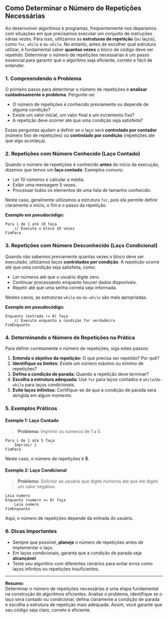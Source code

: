 ## Como Determinar o Número de Repetições Necessárias

Ao desenvolver algoritmos e programas, frequentemente nos deparamos com situações em que precisamos executar um conjunto de instruções várias vezes. Para isso, utilizamos as **estruturas de repetição** (ou laços), como `for`, `while` e `do-while`. No entanto, antes de escolher qual estrutura utilizar, é fundamental saber **quantas vezes** o bloco de código deve ser repetido. Determinar o número de repetições necessárias é um passo essencial para garantir que o algoritmo seja eficiente, correto e fácil de entender.

### 1. Compreendendo o Problema

O primeiro passo para determinar o número de repetições é **analisar cuidadosamente o problema**. Pergunte-se:

- O número de repetições é conhecido previamente ou depende de alguma condição?
- Existe um valor inicial, um valor final e um incremento fixo?
- A repetição deve ocorrer até que uma condição seja satisfeita?

Essas perguntas ajudam a definir se o laço será **controlado por contador** (número fixo de repetições) ou **controlado por condição** (repetições até que algo aconteça).

### 2. Repetições com Número Conhecido (Laço Contado)

Quando o número de repetições é conhecido **antes** do início da execução, dizemos que temos um **laço contado**. Exemplos comuns:

- Ler 10 números e calcular a média.
- Exibir uma mensagem 5 vezes.
- Processar todos os elementos de uma lista de tamanho conhecido.

Neste caso, geralmente utilizamos a estrutura `for`, pois ela permite definir claramente o início, o fim e o passo da repetição.

**Exemplo em pseudocódigo:**
```plaintext
Para i de 1 até 10 faça
    // Executa o bloco 10 vezes
FimPara
```

### 3. Repetições com Número Desconhecido (Laço Condicional)

Quando não sabemos previamente quantas vezes o bloco deve ser executado, utilizamos laços **controlados por condição**. A repetição ocorre até que uma condição seja satisfeita, como:

- Ler números até que o usuário digite zero.
- Continuar processando enquanto houver dados disponíveis.
- Repetir até que uma senha correta seja informada.

Nestes casos, as estruturas `while` ou `do-while` são mais apropriadas.

**Exemplo em pseudocódigo:**
```plaintext
Enquanto (entrada != 0) faça
    // Executa enquanto a condição for verdadeira
FimEnquanto
```

### 4. Determinando o Número de Repetições na Prática

Para definir corretamente o número de repetições, siga estes passos:

1. **Entenda o objetivo da repetição:** O que precisa ser repetido? Por quê?
2. **Identifique os limites:** Existe um número máximo ou mínimo de repetições?
3. **Defina a condição de parada:** Quando a repetição deve terminar?
4. **Escolha a estrutura adequada:** Use `for` para laços contados e `while`/`do-while` para laços condicionais.
5. **Evite laços infinitos:** Certifique-se de que a condição de parada será atingida em algum momento.

### 5. Exemplos Práticos

#### Exemplo 1: Laço Contado

> **Problema:** Imprimir os números de 1 a 5.

```plaintext
Para i de 1 até 5 faça
    Imprimir i
FimPara
```
Neste caso, o número de repetições é **5**.

#### Exemplo 2: Laço Condicional

> **Problema:** Solicitar ao usuário que digite números até que ele digite um valor negativo.

```plaintext
Leia numero
Enquanto (numero >= 0) faça
    Leia numero
FimEnquanto
```
Aqui, o número de repetições depende da entrada do usuário.

### 6. Dicas Importantes

- Sempre que possível, **planeje** o número de repetições antes de implementar o laço.
- Em laços condicionais, garanta que a condição de parada seja **alcançável**.
- Teste seu algoritmo com diferentes cenários para evitar erros como laços infinitos ou repetições insuficientes.

---

**Resumo:**  
Determinar o número de repetições necessárias é uma etapa fundamental na construção de algoritmos eficientes. Analise o problema, identifique se o laço será contado ou condicional, defina claramente a condição de parada e escolha a estrutura de repetição mais adequada. Assim, você garante que seu código seja claro, correto e eficiente.